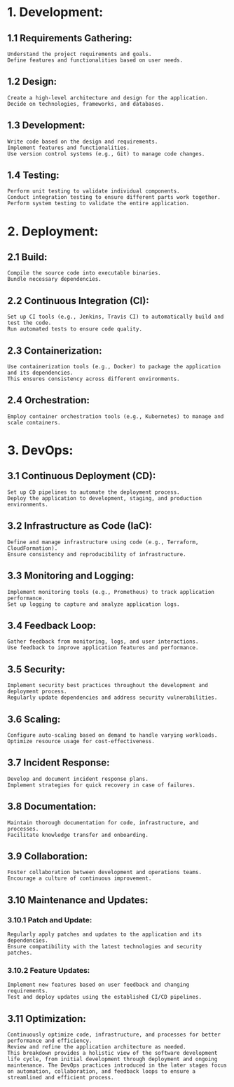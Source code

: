 # 1. Development:
## 1.1 Requirements Gathering:
    Understand the project requirements and goals.
    Define features and functionalities based on user needs.

## 1.2 Design:
    Create a high-level architecture and design for the application.
    Decide on technologies, frameworks, and databases.

## 1.3 Development:
    Write code based on the design and requirements.
    Implement features and functionalities.
    Use version control systems (e.g., Git) to manage code changes.

## 1.4 Testing:
    Perform unit testing to validate individual components.
    Conduct integration testing to ensure different parts work together.
    Perform system testing to validate the entire application.

# 2. Deployment:
## 2.1 Build:
    Compile the source code into executable binaries.
    Bundle necessary dependencies.

## 2.2 Continuous Integration (CI):
    Set up CI tools (e.g., Jenkins, Travis CI) to automatically build and test the code.
    Run automated tests to ensure code quality.

## 2.3 Containerization:
    Use containerization tools (e.g., Docker) to package the application and its dependencies.
    This ensures consistency across different environments.

## 2.4 Orchestration:
    Employ container orchestration tools (e.g., Kubernetes) to manage and scale containers.

# 3. DevOps:
## 3.1 Continuous Deployment (CD):
    Set up CD pipelines to automate the deployment process.
    Deploy the application to development, staging, and production environments.

## 3.2 Infrastructure as Code (IaC):
    Define and manage infrastructure using code (e.g., Terraform, CloudFormation).
    Ensure consistency and reproducibility of infrastructure.

## 3.3 Monitoring and Logging:
    Implement monitoring tools (e.g., Prometheus) to track application performance.
    Set up logging to capture and analyze application logs.

## 3.4 Feedback Loop:
    Gather feedback from monitoring, logs, and user interactions.
    Use feedback to improve application features and performance.

## 3.5 Security:
    Implement security best practices throughout the development and deployment process.
    Regularly update dependencies and address security vulnerabilities.

## 3.6 Scaling:
    Configure auto-scaling based on demand to handle varying workloads.
    Optimize resource usage for cost-effectiveness.

## 3.7 Incident Response:
    Develop and document incident response plans.
    Implement strategies for quick recovery in case of failures.

## 3.8 Documentation:
    Maintain thorough documentation for code, infrastructure, and processes.
    Facilitate knowledge transfer and onboarding.

## 3.9 Collaboration:
    Foster collaboration between development and operations teams.
    Encourage a culture of continuous improvement.

## 3.10 Maintenance and Updates:
### 3.10.1 Patch and Update:
    Regularly apply patches and updates to the application and its dependencies.
    Ensure compatibility with the latest technologies and security patches.

### 3.10.2 Feature Updates:
    Implement new features based on user feedback and changing requirements.
    Test and deploy updates using the established CI/CD pipelines.
    
## 3.11 Optimization:
    Continuously optimize code, infrastructure, and processes for better performance and efficiency.
    Review and refine the application architecture as needed.
    This breakdown provides a holistic view of the software development life cycle, from initial development through deployment and ongoing maintenance. The DevOps practices introduced in the later stages focus on automation, collaboration, and feedback loops to ensure a streamlined and efficient process.
